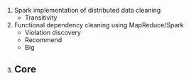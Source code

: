 1. Spark implementation of distributed data cleaning
   - Transitivity
2. Functional dependency cleaning using MapReduce/Spark
   - Violation discovery
   - Recommend
   - Big 
3. Core
   - 